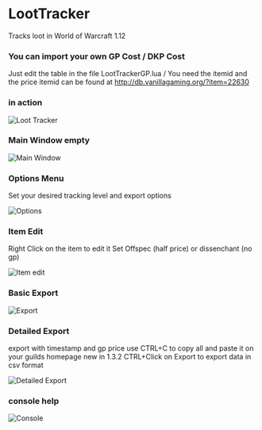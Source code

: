 # LootTracker
Tracks loot in World of Warcraft 1.12

### You can import your own GP Cost / DKP Cost
Just edit the table in the file LootTrackerGP.lua / You need the itemid and the price
itemid can be found at http://db.vanillagaming.org/?item=22630

### in action
![Loot Tracker](http://i.imgur.com/2qmbKss.jpg "Loot Tracker")

### Main Window empty
![Main Window](http://i.imgur.com/F8FXaB0.jpg "Main Window")

### Options Menu
Set your desired tracking level and export options

![Options](http://i.imgur.com/3yPSkCj.jpg "Options")

### Item Edit 
Right Click on the item to edit it
Set Offspec (half price) or dissenchant (no gp)

![Item edit](http://i.imgur.com/1zmQS4r.jpg "Item edit")

### Basic Export
![Export](http://i.imgur.com/Qf9ECzS.jpg "Export")

### Detailed Export
export with timestamp and gp price
use CTRL+C to copy all and paste it on your guilds homepage
new in 1.3.2 CTRL+Click on Export to export data in csv format

![Detailed Export](http://i.imgur.com/ZG8POmH.jpg "Detailed Export")

### console help
![Console](http://i.imgur.com/y8UHMWs.jpg "Console")
